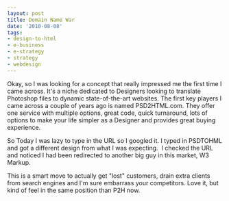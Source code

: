 ```yaml
---
layout: post
title: Domain Name War
date: '2010-08-08'
tags:
- design-to-html
- e-business
- e-strategy
- strategy
- webdesign
---
```


Okay, so I was looking for a concept that really impressed me the first time I came across. It's a niche dedicated to Designers looking to translate Photoshop files to dynamic state-of-the-art websites. The first key players I came across a couple of years ago is named PSD2HTML.com. They offer one service with multiple options, great code, quick turnaround, lots of options to make your life simpler as a Designer and provides great buying experience.

So Today I was lazy to type in the URL so I googled it. I typed in PSDTOHML and got a different design from what I was expecting.  I checked the URL and noticed I had been redirected to another big guy in this market, W3 Markup.

This is a smart move to actually get "lost" customers, drain extra clients from search engines and I'm sure embarrass your competitors. Love it, but kind of feel in the same position than P2H now.
